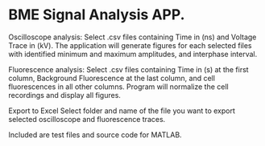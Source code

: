 # BME Signal Analysis APP.

Oscilloscope analysis:
Select .csv files containing Time in (ns) and Voltage Trace in (kV).
The application will generate figures for each selected files with identified minimum and maximum amplitudes, and interphase interval.

Fluorescence analysis:
Select .csv files containing Time in (s) at the first column, Background Fluorescence at the last column, and cell fluorescences in all other columns.
Program will normalize the cell recordings and display all figures.

Export to Excel
Select folder and name of the file you want to export selected oscilloscope and fluorescence traces.



Included are test files and source code for MATLAB.
